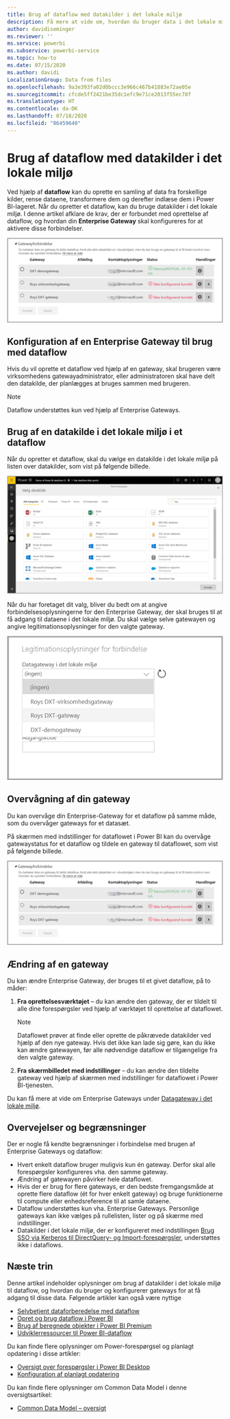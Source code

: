 ```yaml
---
title: Brug af dataflow med datakilder i det lokale miljø
description: Få mere at vide om, hvordan du bruger data i det lokale miljø i dataflow
author: davidiseminger
ms.reviewer: ''
ms.service: powerbi
ms.subservice: powerbi-service
ms.topic: how-to
ms.date: 07/15/2020
ms.author: davidi
LocalizationGroup: Data from files
ms.openlocfilehash: 9a3e393fa02d0bccc3e966c467b41883e72ae05e
ms.sourcegitcommit: cfcde5ff2421be35dc1efc9e71ce2013f55ec78f
ms.translationtype: HT
ms.contentlocale: da-DK
ms.lasthandoff: 07/18/2020
ms.locfileid: "86459640"
---
```

# <a name="using-dataflows-with-on-premises-data-sources"></a>Brug af dataflow med datakilder i det lokale miljø

Ved hjælp af **dataflow** kan du oprette en samling af data fra forskellige kilder, rense dataene, transformere dem og derefter indlæse dem i Power BI-lageret. Når du opretter et dataflow, kan du bruge datakilder i det lokale miljø. I denne artikel afklare de krav, der er forbundet med oprettelse af dataflow, og hvordan din **Enterprise Gateway** skal konfigureres for at aktivere disse forbindelser.

![Dataflow og gateways](media/service-dataflows-onpremises-gateways/onpremises-gateways_01.png)

## <a name="configuring-an-enterprise-gateway-for-use-with-dataflows"></a>Konfiguration af en Enterprise Gateway til brug med dataflow

Hvis du vil oprette et dataflow ved hjælp af en gateway, skal brugeren være virksomhedens gatewayadministrator, eller administratoren skal have delt den datakilde, der planlægges at bruges sammen med brugeren. 


> [!NOTE]
> Dataflow understøttes kun ved hjælp af Enterprise Gateways.

## <a name="using-an-on-premises-data-source-in-a-dataflow"></a>Brug af en datakilde i det lokale miljø i et dataflow

Når du opretter et dataflow, skal du vælge en datakilde i det lokale miljø på listen over datakilder, som vist på følgende billede.

![Vælg en datakilde i det lokale miljø](media/service-dataflows-onpremises-gateways/onpremises-gateways_02a.png)

Når du har foretaget dit valg, bliver du bedt om at angive forbindelsesoplysningerne for den Enterprise Gateway, der skal bruges til at få adgang til dataene i det lokale miljø. Du skal vælge selve gatewayen og angive legitimationsoplysninger for den valgte gateway.

![Angiv forbindelsesoplysninger](media/service-dataflows-onpremises-gateways/onpremises-gateways_03.png)

## <a name="monitoring-your-gateway"></a>Overvågning af din gateway

Du kan overvåge din Enterprise-Gateway for et dataflow på samme måde, som du overvåger gateways for et datasæt.

På skærmen med indstillinger for dataflowet i Power BI kan du overvåge gatewaystatus for et dataflow og tildele en gateway til dataflowet, som vist på følgende billede.

![Overvågning af gatewayen](media/service-dataflows-onpremises-gateways/onpremises-gateways_01.png)

## <a name="changing-a-gateway"></a>Ændring af en gateway

Du kan ændre Enterprise Gateway, der bruges til et givet dataflow, på to måder:

1. **Fra oprettelsesværktøjet** – du kan ændre den gateway, der er tildelt til alle dine forespørgsler ved hjælp af værktøjet til oprettelse af dataflowet.

    > [!NOTE]
    > Dataflowet prøver at finde eller oprette de påkrævede datakilder ved hjælp af den nye gateway. Hvis det ikke kan lade sig gøre, kan du ikke kan ændre gatewayen, før alle nødvendige dataflow er tilgængelige fra den valgte gateway.

2. **Fra skærmbilledet med indstillinger** – du kan ændre den tildelte gateway ved hjælp af skærmen med indstillinger for dataflowet i Power BI-tjenesten.

Du kan få mere at vide om Enterprise Gateways under [Datagateway i det lokale miljø](../connect-data/service-gateway-onprem.md).

## <a name="considerations-and-limitations"></a>Overvejelser og begrænsninger

Der er nogle få kendte begrænsninger i forbindelse med brugen af Enterprise Gateways og dataflow:

* Hvert enkelt dataflow bruger muligvis kun én gateway. Derfor skal alle forespørgsler konfigureres vha. den samme gateway.
* Ændring af gatewayen påvirker hele dataflowet.
* Hvis der er brug for flere gateways, er den bedste fremgangsmåde at oprette flere dataflow (ét for hver enkelt gateway) og bruge funktionerne til compute eller enhedsreference til at samle dataene.
* Dataflow understøttes kun vha. Enterprise Gateways. Personlige gateways kan ikke vælges på rullelisten, lister og på skærme med indstillinger.
* Datakilder i det lokale miljø, der er konfigureret med indstillingen [Brug SSO via Kerberos til DirectQuery- og Import-forespørgsler](../connect-data/service-gateway-sso-kerberos.md#run-a-power-bi-report), understøttes ikke i dataflows.


## <a name="next-steps"></a>Næste trin

Denne artikel indeholder oplysninger om brug af datakilder i det lokale miljø til dataflow, og hvordan du bruger og konfigurerer gateways for at få adgang til disse data. Følgende artikler kan også være nyttige

* [Selvbetjent dataforberedelse med dataflow](service-dataflows-overview.md)
* [Opret og brug dataflow i Power BI](service-dataflows-create-use.md)
* [Brug af beregnede objekter i Power BI Premium](service-dataflows-computed-entities-premium.md)
* [Udviklerressourcer til Power BI-dataflow](service-dataflows-developer-resources.md)

Du kan finde flere oplysninger om Power-forespørgsel og planlagt opdatering i disse artikler:
* [Oversigt over forespørgsler i Power BI Desktop](desktop-query-overview.md)
* [Konfiguration af planlagt opdatering](../connect-data/refresh-scheduled-refresh.md)

Du kan finde flere oplysninger om Common Data Model i denne oversigtsartikel:
* [Common Data Model – oversigt](https://docs.microsoft.com/powerapps/common-data-model/overview)
